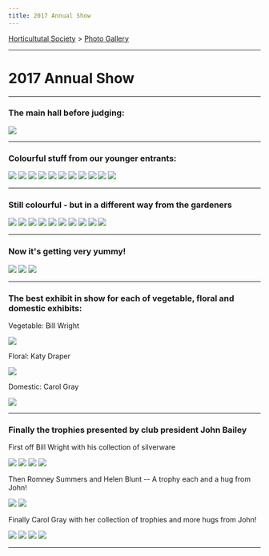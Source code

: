 ```yaml
---
title: 2017 Annual Show
---
```


[Horticultutal Society](../../) > [Photo Gallery](../)

----

# 2017 Annual Show


----


### The main hall before judging:

![](https://lh3.googleusercontent.com/pw/ACtC-3dpTywKspFzb4B3XNAVSA9tof4F_hxfrGN64Wcf1sEG2Lp990kovSntuyWhT-RNp27skzMM_Phy4rE2amX5E8EZPNMaZs10xKuvV7LZzWjsekRojg7Vf2-qvWkN8KNSbVvCeWPX0qpocB55plSmqMzw=w881-h449-no?authuser=1)


----

### Colourful stuff from our younger entrants:


![](https://lh3.googleusercontent.com/pw/ACtC-3dNilULnb94_HwP4kDpg0glwF13E9F-OMTYL60TFYPhMBgpAfbrvDTUcpA5BOu9Fi989424GS38TPmH6lxdhZKzB8Cou9_7iyCFW1ouWfU0XyABEz9YX3xC4YzosZKUeKJ4_EdutCbjn73oP1sww-IE=w850-h524-no?authuser=1)
![](https://lh3.googleusercontent.com/pw/ACtC-3e0DZ1o5DgG5RD-74xXiK0L-6czELdOpy4Fk17FVp6sCTMBkjymU5r1NvQzeNGOWiNOr8gwzT60t3GjBYLBi0svBDsffOVwCU31aOhCeLFXEcq9XcJu3DVXfyAKYj9b4WW8OhhizgEBsSxqjjAGkRbU=w659-h479-no?authuser=1)
![](https://lh3.googleusercontent.com/pw/ACtC-3e6dj_UJnD8rVuO0erM0msGsRpRvxzUwmhG97zDTdjWn3_j2r_HEl0GCpD6cgRQ4_Wf6EeBSUGflaU0PG6ooN_7SZv17PSgrSaH1B-Ni-aYXO4rzNkKqn8LMggc-8ytpfBYBBiH_iamwvKDldgHLQnL=w732-h612-no?authuser=1)
![](https://lh3.googleusercontent.com/pw/ACtC-3eM2QAifZtJK5UOLHsJGsF6Eee3AQS0QxNf6O89BgoiTwGNiTy28xwS7BBT95YC3g4w4Y5gqiFexfzwMk7HrfsYVY5h2jPdfSl0vvGAUzlV--M4Ln1dbNE4hkVDq_g20y2I9YFHx74u70mlBtYwhof9=w716-h614-no?authuser=1)
![](https://lh3.googleusercontent.com/pw/ACtC-3fU_R7OcgdOErwbsSA7Pff5l1RMQfiwNMNFOHG34_ULL6XOGF3-NQZ4hJCl_oEfDisya_stIAvoo35MYQdOsDhVKOSUVR6DOpWDO0cNDwZIUUeQuQGWDUlhr-aXhZneEw-osSSM9dmnFqWbt7mnKs8a=w421-h539-no?authuser=1)
![](https://lh3.googleusercontent.com/pw/ACtC-3dtnsLbmxQKv7xByGMmH_16qO32pvs9ZrANC4d5dnsgF-Cq7pmBHDkww3jaN3THo5xVpqRhsKzomk2ZK8UeRNRe3vA_zcK3wQ3XfmV-roqI9CVV5Y0SjTDgX9zImdcFtcA1-coBB20z3V1gx2_Cy7Pl=w735-h565-no?authuser=1)
![](https://lh3.googleusercontent.com/pw/ACtC-3fiVaa-jvtKQeYqUEyIKS6j1fY7eTpTNgEktyjY4jjLNrqo1hgkxg5uylYVli_JNSKH_ol5pGXLcWczzBpwy0QOZ01tnqMRjLFXngkFrL_URrZ2DfJ8U0My45o6t9I-49ikAyygj8-NWbI_PDw3RmHN=w718-h517-no?authuser=1)
![](https://lh3.googleusercontent.com/pw/ACtC-3ddL5rzQ5g5BMM0xs25UFSZ6TfxA81GDx2lfw7Crur_1gbuBQ1Jr78LmyTIggEx6998dfy23Nj9OQI1cF2nZg0IqTlHo5XcKwt4ay1rjpAordGQPEmQqvsgBsjPdVaeKTI59TqgyCPvVsikELk1BiAW=w505-h424-no?authuser=1)
![](https://lh3.googleusercontent.com/pw/ACtC-3deSiH7znZlyDFcbZgIoZESn2FkjHkdr2Rz8ZliOTNesvuZIP4hB7O9Z8zAHYNhQ6duqk_7h7YXA9uQwtpM_HCRBCJ-0f2LJueU09a09TsPO8dYfQle78RePYGGpI3KQfiehv68x6tql4vtSK7eJXI5=w529-h607-no?authuser=1)
![](https://lh3.googleusercontent.com/pw/ACtC-3e5OVxvym_vV5fqIvi5sUGAP7O4GbsficiG1So6SHe3ZTW8COo0seeUNzSCDGMAt1RIu4_emoZlm9LWHE5koxpNKjVQKOQOAA7zp4bIo1hdvLOwNz7FM1fOmwsSaSAedKmDHs99Z23iiwpctX_lu2Wq=w577-h588-no?authuser=1)
![](https://lh3.googleusercontent.com/pw/ACtC-3fk9pe3Gtl204l2slhHw4jDsKeCchbGhDofBo3ZqY8kEfea4sO3IMSvpuK1gWwH3ub3LgwaMeWTQXcDZDAjh2NSaTCg3GK7_Iysw9_3k7pRI-sE4OEq0BgnHeFgi4-GNiJpF7v76ergM6ooBCPDjont=w803-h399-no?authuser=1)

----

### Still colourful - but in a different way from the gardeners


![](https://lh3.googleusercontent.com/pw/ACtC-3fYD4CfylyATQ4ig443JyVGgoU8b2OeLMcPTaYm6NZ856Lqoy18zP8Ea8Ud51rgIgZ03c2SZD3w7BjvqbXSBTDda6g5NIu2vwSmiCu5aJdI2iR7lhFDrfZuZBSrJkJ1AqQ73akcs6PI8EU73HJ88yC8=w591-h580-no?authuser=1)
![](https://lh3.googleusercontent.com/pw/ACtC-3cWGvH8bWSZpK4CJLNPmgkwdCjTDmPiR27CrNRWCq9MDCXceDibINJW7p_1kEyHj1qJyjONoOsHH6hKZaWw95zzd0hxa3xJWSO4BqY3dH_JT-eT5z_iQXyl172MhcSMCSG6v7S3FfIQXUHE4VMlU4XP=w623-h350-no?authuser=1)
![](https://lh3.googleusercontent.com/pw/ACtC-3dL8748Elcxi-KmMJUCesY-4165mGjfvC8PYVgYYqbqdIm-D3_iY31--x_HTOF1YzRQQOr_tyJeFMTfWeOm1uCcqoJwUKoh7MPjSNdeJubKyAGxgCt29vX1bq52b7mGJDUdbkJTexK5F6QDFaVuyIAZ=w230-h385-no?authuser=1)
![](https://lh3.googleusercontent.com/pw/ACtC-3cj2yx851oyR8IIvbTqSEv7FZjiluE4iT2G8wIYKY864LgS9SEuWoz5-M9gwqQEzBUpvYFMAKCYn2eDI9lIeacz5nFV8IVt9WZQ6bjMdXiHsrMHw88czJGGEzphkMUe4SoXCZhoKcBMYlEeylKA2yBk=w262-h367-no?authuser=1)
![](https://lh3.googleusercontent.com/pw/ACtC-3cj1Zk_yuD1YNASsRn16LgS-EzmY-g3rv7SYCWCMvx6e4029py81eCyThOkdSA2b2uEAEb9a7pMlT1qPcl28s66QaRAzr80Ma4dsEvIqKaye7MmC1ftKftpDAvb6a7cArTXiMhu514tISMXKJ-pSaxh=w627-h414-no?authuser=1)
![](https://lh3.googleusercontent.com/pw/ACtC-3dpAs2hrDqyll-Sw7gRCirZyB2Iwupc2LMOX-s18US7r244725PMqOkiazV5WJpv7zcCTeHwQbKlEOTc8vB9HCbjswoxy5LVKhggyKfj2h27Pgsfh4iRHIgzVgQ5y6qtHSFpaUrX8unArohf7teIVaM=w475-h421-no?authuser=1)
![](https://lh3.googleusercontent.com/pw/ACtC-3c2w-_ggUafI-OIsXSzIm8Ppm8eYj2ukO3k_QscxclZfRMntClunRIempUI-ryK-b_cq3m47fZRXUdBx4DXkl1oDiff5ZOXyiGxaV72jzl3-Z1cBZjmX5T7T_HMN_UeDpNk_vk-Io67gL9KcgQsTJMb=w532-h580-no?authuser=1)
![](https://lh3.googleusercontent.com/pw/ACtC-3fJs-yMFE3g-d2LxX3ObFtrfjXrYm1wSjGcnfFHv0XKYhk_zymNvLLhAvH1vfJ08rqVkQVteAhN-i_IARDB5IFKWrFwGBYpKsXYCY2larc6ZLIQclccz3ecrRDW2pGH00Y_PxVagEGuLLyfLVe312Sa=w725-h390-no?authuser=1)
![](https://lh3.googleusercontent.com/pw/ACtC-3cYODbSTB9DM8CTH8LaOXoRnecN8CZKxYtr_QGLFGxUeGzDGWTiNkkZwtC_IgJ7JupRhaY9faCm458tCO-XeBc8yEk5jK7hA0_J25da20_yJjLKBKTvHPJUxq46b_ItMLDewpCV7T-veQCgJfalqicf=w492-h459-no?authuser=1)
![](https://lh3.googleusercontent.com/pw/ACtC-3dKYQmae2lWu8JMwv3WK-bH2aY-IN_9aoGRGcQ9lLmb8k7wbvpdPolN_rVwXH-ggxkMkPwIeBpRn4HwnPn1gd-IIP3O5QxFdKRS-Ag-Tr5pfV8edNoXrD8RYd0sgA3iKpQm0iG21zGp_SviJa3X0UWe=w401-h612-no?authuser=1)


----

### Now it's getting very yummy!


![](https://lh3.googleusercontent.com/pw/ACtC-3fs2uLGsD0cNNK8Y2kbVK6W9UyZPpk4sc4T4Lphqi88RcsFF7AC3ZonI8lFD0M2isyy2c0es5nJbxOiDMSpZtUzrV6gtYPMwxmL-gO--_sdcL4v2Wcs2vbzjahjlaJs98Jesh4cnm7nGXDNGtva5iEp=w700-h457-no?authuser=1)
![](https://lh3.googleusercontent.com/pw/ACtC-3eYCdHF45rl3KkBM2TYHixV4fHytnmbR889MoF41W17IeN7JeyAvsCAT9u6JqZOm4vNJBNmzIErH52ILZ62jjiVDZ0hMWSmeRclZBVe3soE6XP_NC8xcwiQ3ypSsRhtSEGNfcbNmFhsghccDvEDxy9r=w858-h575-no?authuser=1)
![](https://lh3.googleusercontent.com/pw/ACtC-3d147KbrC0RC-u1CQpUeJJ_THVLQrK30cqg5Dzo-MjejwEi-XqbFuUyV2MsPvtqhQaEFquSxtE6XvHdO6fd9sAjZU7vCUWRhlmVmer_77q5tey7RssTqfcr8nWWB9T6xMyjkBYhoKeNTiKSucJ0cafj=w786-h444-no?authuser=1)


----


### The best exhibit in show for each of vegetable, floral and domestic exhibits:


Vegetable: Bill Wright

![](https://lh3.googleusercontent.com/pw/ACtC-3ePidY1g0KF7CCh_qio3mGIRBX_PPbMTUSCv2wgHeVC-lMV5T7RP949czvVyytCpjtNOlQNIhQ6wmTXiQ52GzNqvDEbJ6w8VlBWYpD3BxyiF65kE9TL5az7GLSEBlejgQSGmhJ2KUSMawjuwqFyLdTq=w721-h595-no?authuser=1)


Floral: Katy Draper

![](https://lh3.googleusercontent.com/pw/ACtC-3dxaO7va-Zt87aLrvQsefIKmEA8CFhDfiT6_gnNKS7zYviFVUe8gYPAzZhfp49TM01YAxR1UO1PrBXLYNunazTfdXtYgluuYZ46V2ECcGWt2Odz5dtxUK2rga-5P40toXFnsfD5OICEwYNuYstV1shy=w326-h484-no?authuser=1)

Domestic: Carol Gray

![](https://lh3.googleusercontent.com/pw/ACtC-3eLrz-_kt4r8LuYvbfhhlFt7bELNmyYNi6aFWj5d6833ewWFrjfJ_XRs0cyNpeo9yRETecI-Lc3s1JupS1lINWMuc7wEuGuGjlE5d4J1An0SY3AwwqSK8iUOHxLNF_st4t2i0EriCXBlkWO4uRLGfqK=w746-h593-no?authuser=1)

----


### Finally the trophies presented by club president John Bailey



First off Bill Wright with his collection of silverware



![](https://lh3.googleusercontent.com/pw/ACtC-3f34fxeqxIBV_z4nDLyk5P_s4M353StdjaFr3PHT7PoHPQV_pnhWPCtUhzXkU5IsBnqzbJeTrWJH-dW8kjkNGJ_dcAHfdR5iawETkmYOuT1FKMEcCiXMaWcj6FG8dWStf4rhYbZLcCfxtWVfDUTlHuf=w414-h406-no?authuser=1)
![](https://lh3.googleusercontent.com/pw/ACtC-3cF3R0UQtEpL1QMyWA4olgpJju37DED1TAhtanf_aZrdn51_rUqSc9UH-X871GeEPHA0NfntdORH-84CRhF6kD0CiC-iuGABVSzXwwDkHLfA7CaKYDCAC0y7mrKDXK0GCt4Ba6BW9y4YcO944WACHo8=w522-h362-no?authuser=1)
![](https://lh3.googleusercontent.com/pw/ACtC-3di8EsFLvFlUpvRZcMOdt-qirsLcP539DHP-XY2jY35YQ_v15PhyiWX3DzT956EaAjoDR0NZnaJ1kMxyot2drdNm2Yw1juDAVgoFeAnoi5SPt-z4RpmKPsE8FFjAHtqdsESgwXGnhhqIt4bkSTuP79t=w327-h301-no?authuser=1)
![](https://lh3.googleusercontent.com/pw/ACtC-3fyCMdiCXIooWhIZFlPaD49WDmBnL21lFfkaO2n0ZShFMvbZbUaEQdYTxH9usvh_I7bqZ6e99yxmymWWE9BVnQSmut8xovf_CPFWnHjfY2cn-1Z6LpeU3j9nS_KeMsxGRyReXFV3-CpRWGBn7AzYIXA=w908-h605-no?authuser=1)


Then Romney Summers and Helen Blunt -- A trophy each and a hug from John!

![](https://lh3.googleusercontent.com/pw/ACtC-3cXs31x2IbmdmgEPtoc88eUjqb38liExzkEuf3wGkRMSZ7albpNdM1Se1FzuG_wg1G8DGVcPLsbS4I54_u0VmYyBFdDCXdX3FoODULuRYxsaRvKKCqzNNh-rz58TcHJJfSb4Lb87MQu8reOgCd91-nK=w328-h352-no?authuser=1)
![](https://lh3.googleusercontent.com/pw/ACtC-3dku5d1TyjFXT9GTtKky_mD2D5xr_F4eeYDZ71tpeXdgCaxdT6Rz_Lvb_ONMf8AwFtekxxJ-K6QcuthNnB5HjDR0W7B8VwX64ZoOPga-3S3LGtjQlY4AvNbKruMcoCfykHTJzAx6HicO6sXEXj_5emX=w381-h363-no?authuser=0)


Finally Carol Gray with her collection of trophies and more hugs from John!

![](https://lh3.googleusercontent.com/pw/ACtC-3cHkuPSvyip_2RdM3GMSf5r5vqtOjkh-s4GZjkAq9AfnSFGKFM09QSx9Pop9OzSW49-VFEFQd3-RUkqL4tTJyjRW0YRiFi_HkZHxhcc1EEmLnDewXKr6cKCL5F_oFCDEYkfv0CR4QOv9XQ-uWRqFYiV=w277-h272-no?authuser=1)
![](https://lh3.googleusercontent.com/pw/ACtC-3d-k-QK9CJY-_8_2D6UCVjeWkEj0n5tFNS_Dzmp0NiGRNTbZr5S-TtlOLDrHke2lDkJpHJMDmszuzYEX1Zk9U4czTItpRcED4jJvHPyBYOciXYIJtNVcX_9xU5puJ6Za95efPIPI7RV77cclO85V0Uc=w244-h235-no?authuser=1)
![](https://lh3.googleusercontent.com/pw/ACtC-3cbwujaA0rDiA_pPiwBomdq3bLAyntHHhr3fJm2-k7H9EOFPGXsaWZJd3xv3cvCRysP_MbEFhfru_EBecXrIq_zjdXt4GWc09lypE93vPXfL7xdN6OMvZ92J6ieQPE5oC27VnfFLK1vtl08a-EEFpqN=w311-h307-no?authuser=1)
![](https://lh3.googleusercontent.com/pw/ACtC-3cCf5dGRNxgRvTk21cJfhRyBkK_ePyfbVWrtO7A9ypRPo074p5QKFPIWF46GV-CyhzO3N4xinCDaoTCFYHgCjmot0hsZnJ7FBliUIiKrtMVdtvHMNvzjmRB_q2aZKHm_Kz3aV_d_0Q2QujAXCBQqf8z=w194-h266-no?authuser=1)

----
